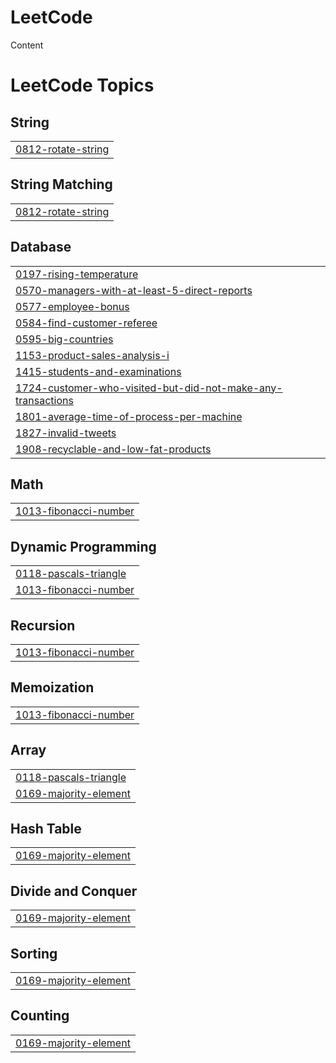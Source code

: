 # LeetCode
Content

<!---LeetCode Topics Start-->
# LeetCode Topics
## String
|  |
| ------- |
| [0812-rotate-string](https://github.com/psgupta712/LeetCode/tree/master/0812-rotate-string) |
## String Matching
|  |
| ------- |
| [0812-rotate-string](https://github.com/psgupta712/LeetCode/tree/master/0812-rotate-string) |
## Database
|  |
| ------- |
| [0197-rising-temperature](https://github.com/psgupta712/LeetCode/tree/master/0197-rising-temperature) |
| [0570-managers-with-at-least-5-direct-reports](https://github.com/psgupta712/LeetCode/tree/master/0570-managers-with-at-least-5-direct-reports) |
| [0577-employee-bonus](https://github.com/psgupta712/LeetCode/tree/master/0577-employee-bonus) |
| [0584-find-customer-referee](https://github.com/psgupta712/LeetCode/tree/master/0584-find-customer-referee) |
| [0595-big-countries](https://github.com/psgupta712/LeetCode/tree/master/0595-big-countries) |
| [1153-product-sales-analysis-i](https://github.com/psgupta712/LeetCode/tree/master/1153-product-sales-analysis-i) |
| [1415-students-and-examinations](https://github.com/psgupta712/LeetCode/tree/master/1415-students-and-examinations) |
| [1724-customer-who-visited-but-did-not-make-any-transactions](https://github.com/psgupta712/LeetCode/tree/master/1724-customer-who-visited-but-did-not-make-any-transactions) |
| [1801-average-time-of-process-per-machine](https://github.com/psgupta712/LeetCode/tree/master/1801-average-time-of-process-per-machine) |
| [1827-invalid-tweets](https://github.com/psgupta712/LeetCode/tree/master/1827-invalid-tweets) |
| [1908-recyclable-and-low-fat-products](https://github.com/psgupta712/LeetCode/tree/master/1908-recyclable-and-low-fat-products) |
## Math
|  |
| ------- |
| [1013-fibonacci-number](https://github.com/psgupta712/LeetCode/tree/master/1013-fibonacci-number) |
## Dynamic Programming
|  |
| ------- |
| [0118-pascals-triangle](https://github.com/psgupta712/LeetCode/tree/master/0118-pascals-triangle) |
| [1013-fibonacci-number](https://github.com/psgupta712/LeetCode/tree/master/1013-fibonacci-number) |
## Recursion
|  |
| ------- |
| [1013-fibonacci-number](https://github.com/psgupta712/LeetCode/tree/master/1013-fibonacci-number) |
## Memoization
|  |
| ------- |
| [1013-fibonacci-number](https://github.com/psgupta712/LeetCode/tree/master/1013-fibonacci-number) |
## Array
|  |
| ------- |
| [0118-pascals-triangle](https://github.com/psgupta712/LeetCode/tree/master/0118-pascals-triangle) |
| [0169-majority-element](https://github.com/psgupta712/LeetCode/tree/master/0169-majority-element) |
## Hash Table
|  |
| ------- |
| [0169-majority-element](https://github.com/psgupta712/LeetCode/tree/master/0169-majority-element) |
## Divide and Conquer
|  |
| ------- |
| [0169-majority-element](https://github.com/psgupta712/LeetCode/tree/master/0169-majority-element) |
## Sorting
|  |
| ------- |
| [0169-majority-element](https://github.com/psgupta712/LeetCode/tree/master/0169-majority-element) |
## Counting
|  |
| ------- |
| [0169-majority-element](https://github.com/psgupta712/LeetCode/tree/master/0169-majority-element) |
<!---LeetCode Topics End-->